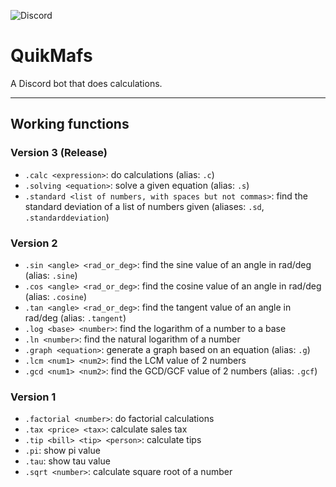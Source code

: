 ![Discord](https://github.com/mbti0n/quikmafs/assets/105599214/808aaf4c-11c7-4b59-88f6-d85c7b34a64d)
# QuikMafs
A Discord bot that does calculations.

----
## Working functions

### Version 3 (Release)
- `.calc <expression>`: do calculations (alias: `.c`)
- `.solving <equation>`: solve a given equation (alias: `.s`)
- `.standard <list of numbers, with spaces but not commas>`: find the standard deviation of a list of numbers given (aliases: `.sd`, `.standarddeviation`)

### Version 2
- `.sin <angle> <rad_or_deg>`: find the sine value of an angle in rad/deg (alias: `.sine`)
- `.cos <angle> <rad_or_deg>`: find the cosine value of an angle in rad/deg (alias: `.cosine`)
- `.tan <angle> <rad_or_deg>`: find the tangent value of an angle in rad/deg (alias: `.tangent`)
- `.log <base> <number>`: find the logarithm of a number to a base
- `.ln <number>`: find the natural logarithm of a number
- `.graph <equation>`: generate a graph based on an equation (alias: `.g`)
- `.lcm <num1> <num2>`: find the LCM value of 2 numbers
- `.gcd <num1> <num2>`: find the GCD/GCF value of 2 numbers (alias: `.gcf`)

### Version 1
- `.factorial <number>`: do factorial calculations
- `.tax <price> <tax>`: calculate sales tax
- `.tip <bill> <tip> <person>`: calculate tips
- `.pi`: show pi value
- `.tau`: show tau value
- `.sqrt <number>`: calculate square root of a number
